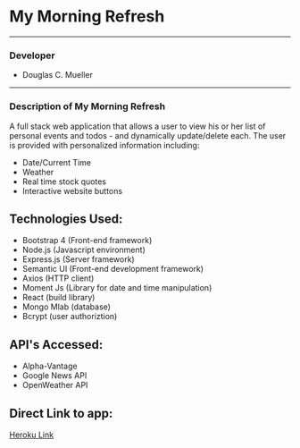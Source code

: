 # My Morning Refresh    
-----------------------------------
### Developer
- Douglas C. Mueller
-----------------------------------
### Description of My Morning Refresh  
A full stack web application that allows a user to view his or her list of personal events and todos - and dynamically update/delete each.  The user is provided with personalized information including:
 - Date/Current Time
 - Weather
 - Real time stock quotes
 - Interactive website buttons
 
## Technologies Used:
- Bootstrap 4 (Front-end framework)
- Node.js (Javascript environment)
- Express.js (Server framework)
- Semantic UI (Front-end development framework)
- Axios (HTTP client)
- Moment Js (Library for date and time manipulation)
- React (build library)
- Mongo Mlab (database)
- Bcrypt (user authoriztion)
## API's Accessed:
- Alpha-Vantage
- Google News API
- OpenWeather API

 ## Direct Link to app: 
 [Heroku Link](https://my-morning-refresh.herokuapp.com/)